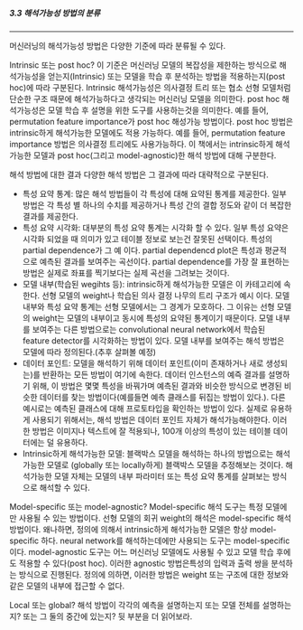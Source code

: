 ##### 3.3 해석가능성 방법의 분류 
---

머신러닝의 해석가능성 방법은 다양한 기준에 따라 분류될 수 있다. 

Intrinsic 또는 post hoc?
이 기준은 머신러닝 모델의 복잡성을 제한하는 방식으로 해석가능성을 얻는지(Intrinsic) 또는 모델을 학습 후 분석하는 방법을 적용하는지(post hoc)에 따라 구분된다. Intrinsic 해석가능성은 의사결정 트리 또는 협소 선형 모델처럼 단순한 구조 때문에 해석가능하다고 생각되는 머신러닝 모델을 의미한다. post hoc 해석가능성은 모델 학습 후 설명을 위한 도구를 사용하는것을 의미한다. 예를 들어, permutation feature importance가 post hoc 해성가능 방법이다. post hoc 방법은 intrinsic하게 해석가능한 모델에도 적용 가능하다. 예를 들어, permutation feature importance 방법은 의사결정 트리에도 사용가능하다. 이 책에서는 intrinsic하게 해석 가능한 모델과 post hoc(그리고 model-agnostic)한 해석 방법에 대해 구분한다. 

해석 방법에 대한 결과
다양한 해석 방법은 그 결과에 따라 대략적으로 구분된다.  
- 특성 요약 통계: 많은 해석 방법들이 각 특성에 대해 요약된 통계를 제공한다. 일부 방법은 각 특성 별 하나의 수치를 제공하거나 특성 간의 결합 정도와 같이 더 복잡한 결과를 제공한다. 
- 특성 요약 시각화: 대부분의 특성 요약 통계는 시각화 할 수 있다. 일부 특성 요약은 시각화 되었을 때 의미가 있고 테이블 정보로 보는건 잘못된 선택이다. 특성의 partial dependence가 그 예 이다. partial dependencd plot은 특성과 평균적으로 예측된 결과를 보여주는 곡선이다. partial dependence를 가장 잘 표현하는 방법은 실제로 좌표를 찍기보다는 실제 곡선을 그려보는 것이다. 
- 모델 내부(학습된 wegihts 등): intrinsic하게 해석가능한 모델은 이 카테고리에 속한다. 선형 모델의 weight나 학습된 의사 결정 나무의 트리 구조가 예시 이다. 모델 내부와 특성 요약 통계는 선형 모델에서는 그 경계가 모호하다. 그 이유는 선형 모델의 weight는 모델의 내부이고 동시에 특성의 요약된 통계이기 때문이다. 모델 내부를 보여주는 다른 방법으로는 convolutional neural network에서 학습된 feature detector를 시각화하는 방법이 있다. 모델 내부를 보여주는 해석 방법은 모델에 따라 정의된다.(추후 살펴볼 예정)
- 데이터 포인트: 모델을 해석하기 위해 데이터 포인트(이미 존재하거나 새로 생성되는)를 반환하는 모든 방법이 여기에 속한다. 데이터 인스턴스의 예즉 결과를 설명하기 위해, 이 방법은 몇몇 특성을 바꿔가며 예측된 결과와 비슷한 방식으로 변경된 비슷한 데이터를 찾는 방법이다(예를들면 예측 클래스를 뒤집는 방법이 있다.). 다른 예시로는 예측된 클래스에 대해 프로토타입을 확인하는 방법이 있다. 실제로 유용하게 사용되기 위해서는, 해석 방법은 데이터 포인트 자체가 해석가능해야한다. 이러한 방법은 이미지나 텍스트에 잘 적용되나, 100개 이상의 특성이 있는 테이블 데이터에는 덜 유용하다.    
- Intrinsic하게 해석가능한 모델: 블랙박스 모델을 해석하는 하나의 방법으로는 해석 가능한 모델로 (globally 또는 locally하게) 블랙박스 모델을 추정해보는 것이다. 해석가능한 모델 자체는 모델의 내부 파라미터 또는 특성 요약 통계를 살펴보는 방식으로 해석할 수 있다. 

Model-specific 또는 model-agnostic?
Model-specific 해석 도구는 특정 모델에만 사용될 수 있는 방법이다. 선형 모델의 회귀 weight의 해석은 model-specific 해석 방법이다. 왜나하면, 정의에 의해서 intrinsic하게 해석가능한 모델은 항상 model-specific 하다. neural network를 해석하는데에만 사용되는 도구는 model-specific이다. model-agnostic 도구는 어느 머신러닝 모델에도 사용될 수 있고 모델 학습 후에도 적용할 수 있다(post hoc). 이러한 agnostic 방법은특성의 입력과 출력 쌍을 분석하는 방식으로 진행된다. 정의에 의하면, 이러한 방법은 weight 또는 구조에 대한 정보와 같은 모델의 내부에 접근할 수 없다. 

Local 또는 global?
해석 방법이 각각의 예측을 설명하는지 또는 모델 전체를 설명하는지? 또는 그 둘의 중간에 있는지? 뒷 부분을 더 읽어보라. 
